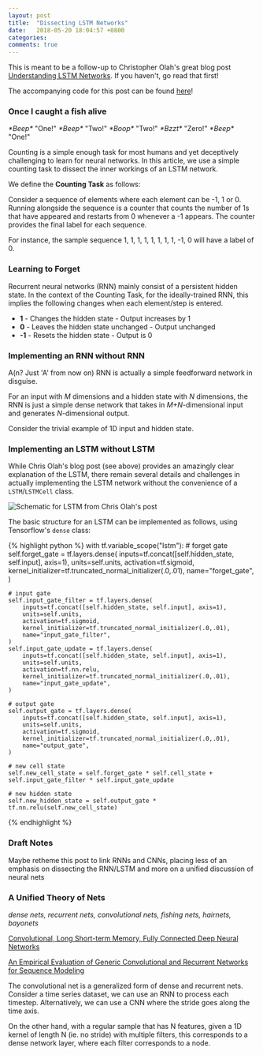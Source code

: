 ```yaml
---
layout: post
title:  "Dissecting LSTM Networks"
date:   2018-05-20 18:04:57 +0800
categories:
comments: true
---
```


This is meant to be a follow-up to Christopher Olah's great blog post [Understanding LSTM Networks](http://colah.github.io/posts/2015-08-Understanding-LSTMs/). If you haven't, go read that first!

The accompanying code for this post can be found [here](https://github.com/greentfrapp/lstm-dissect)!

### Once I caught a fish alive

*\*Beep\** "One!" 
*\*Beep\** "Two!"
*\*Boop\** "Two!"
*\*Bzzt\** "Zero!"
*\*Beep\** "One!"

Counting is a simple enough task for most humans and yet deceptively challenging to learn for neural networks. In this article, we use a simple counting task to dissect the inner workings of an LSTM network.

We define the **Counting Task** as follows:

Consider a sequence of elements where each element can be -1, 1 or 0. Running alongside the sequence is a counter that counts the number of 1s that have appeared and restarts from 0 whenever a -1 appears. The counter provides the final label for each sequence. 

For instance, the sample sequence 1, 1, 1, 1, 1, 1, 1, 1, -1, 0 will have a label of 0.

### Learning to Forget

Recurrent neural networks (RNN) mainly consist of a persistent hidden state. In the context of the Counting Task, for the ideally-trained RNN, this implies the following changes when each element/step is entered.

- **1** - Changes the hidden state - Output increases by 1
- **0** - Leaves the hidden state unchanged - Output unchanged
- **-1** - Resets the hidden state - Output is 0

### Implementing an RNN without RNN

A(n? Just 'A' from now on) RNN is actually a simple feedforward network in disguise. 

For an input with *M* dimensions and a hidden state with *N* dimensions, the RNN is just a simple dense network that takes in *M+N*-dimensional input and generates *N*-dimensional output.

Consider the trivial example of 1D input and hidden state.



### Implementing an LSTM without LSTM

While Chris Olah's blog post (see above) provides an amazingly clear explanation of the LSTM, there remain several details and challenges in actually implementing the LSTM network without the convenience of a `LSTM`/`LSTMCell` class.

![Schematic for LSTM from Chris Olah's post](http://colah.github.io/posts/2015-08-Understanding-LSTMs/img/LSTM3-chain.png)

The basic structure for an LSTM can be implemented as follows, using Tensorflow's `dense` class:

{% highlight python %}
with tf.variable_scope("lstm"):
	# forget gate
	self.forget_gate = tf.layers.dense(
		inputs=tf.concat([self.hidden_state, self.input], axis=1),
		units=self.units,
		activation=tf.sigmoid,
		kernel_initializer=tf.truncated_normal_initializer(.0,.01),
		name="forget_gate",
	)

	# input gate
	self.input_gate_filter = tf.layers.dense(
		inputs=tf.concat([self.hidden_state, self.input], axis=1),
		units=self.units,
		activation=tf.sigmoid,
		kernel_initializer=tf.truncated_normal_initializer(.0,.01),
		name="input_gate_filter",
	)
	self.input_gate_update = tf.layers.dense(
		inputs=tf.concat([self.hidden_state, self.input], axis=1),
		units=self.units,
		activation=tf.nn.relu,
		kernel_initializer=tf.truncated_normal_initializer(.0,.01),
		name="input_gate_update",
	)

	# output gate
	self.output_gate = tf.layers.dense(
		inputs=tf.concat([self.hidden_state, self.input], axis=1),
		units=self.units,
		activation=tf.sigmoid,
		kernel_initializer=tf.truncated_normal_initializer(.0,.01),
		name="output_gate",
	)

	# new cell state
	self.new_cell_state = self.forget_gate * self.cell_state + self.input_gate_filter * self.input_gate_update

	# new hidden state
	self.new_hidden_state = self.output_gate * tf.nn.relu(self.new_cell_state)

{% endhighlight %}


### Draft Notes
Maybe retheme this post to link RNNs and CNNs, placing less of an emphasis on dissecting the RNN/LSTM and more on a unified discussion of neural nets

### A Unified Theory of Nets

*dense nets, recurrent nets, convolutional nets, fishing nets, hairnets, bayonets*

[Convolutional, Long Short-term Memory, Fully Connected Deep Neural Networks](https://static.googleusercontent.com/media/research.google.com/en//pubs/archive/43455.pdf)

[An Empirical Evaluation of Generic Convolutional and Recurrent Networks for Sequence Modeling](https://arxiv.org/pdf/1803.01271.pdf)

The convolutional net is a generalized form of dense and recurrent nets. Consider a time series dataset, we can use an RNN to process each timestep. Alternatively, we can use a CNN where the stride goes along the time axis. 

On the other hand, with a regular sample that has N features, given a 1D kernel of length N (ie. no stride) with multiple filters, this corresponds to a dense network layer, where each filter corresponds to a node.
